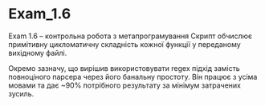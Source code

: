 # Exam_1.6

Exam 1.6 – контрольна робота з метапрограмування
Скрипт обчислює примітивну цикломатичну складність кожної функції у переданому вихідному файлі.

Окремо зазначу, що вирішив використовувати regex підхід замість повноціного парсера через його банальну простоту. Він працює з усіма мовами та дає ~90% потрібного результату за мінімум затрачених зусиль.
